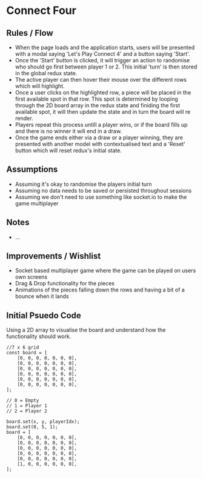 # Connect Four

## Rules / Flow
- When the page loads and the application starts, users will be presented with a modal saying 'Let's Play Connect 4' and a button saying 'Start'.
- Once the 'Start' button is clicked, it will trigger an action to randomise who should go first between player 1 or 2. This initial 'turn' is then stored in the global redux state.
- The active player can then hover their mouse over the different rows which will highlight.
- Once a user clicks on the highlighted row, a piece will be placed in the first available spot in that row. This spot is determined by looping through the 2D board array in the redux state and finiding the first available spot, it will then update the state and in turn the board will re render.
- Players repeat this process untill a player wins, or if the board fills up and there is no winner it will end in a draw.
- Once the game ends either via a draw or a player winning, they are presented with another model with contextualised text and a 'Reset' button which will reset redux's initial state.

## Assumptions
- Assuming it's okay to randomise the players initial turn
- Assuming no data needs to be saved or persisted throughout sessions
- Assuming we don't need to use something like socket.io to make the game multiplayer

## Notes
- ...

## Improvements / Wishlist
- Socket based multiplayer game where the game can be played on users own screens
- Drag & Drop functionality for the pieces
- Animations of the pieces falling down the rows and having a bit of a bounce when it lands

## Initial Psuedo Code
Using a 2D array to visualise the board and understand how the functionality should work.

```
//7 x 6 grid
const board = [
    [0, 0, 0, 0, 0, 0, 0],
    [0, 0, 0, 0, 0, 0, 0],
    [0, 0, 0, 0, 0, 0, 0],
    [0, 0, 0, 0, 0, 0, 0],
    [0, 0, 0, 0, 0, 0, 0],
    [0, 0, 0, 0, 0, 0, 0],
];

// 0 = Empty
// 1 = Player 1
// 2 = Player 2

board.set(x, y, playerIdx);
board.set(0, 5, 1);
board = [
    [0, 0, 0, 0, 0, 0, 0],
    [0, 0, 0, 0, 0, 0, 0],
    [0, 0, 0, 0, 0, 0, 0],
    [0, 0, 0, 0, 0, 0, 0],
    [0, 0, 0, 0, 0, 0, 0],
    [1, 0, 0, 0, 0, 0, 0],
];
```